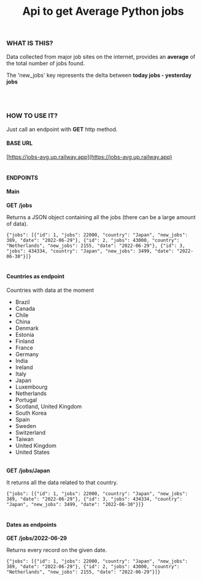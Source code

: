 <body>
<header>
<h1>
Api to get Average Python jobs
</h1>
</header>
<section>
<div>
<h3>WHAT IS THIS?</h3>
<p>Data collected from major job sites on the internet, provides an <strong>average</strong> of the total number of jobs found.</p>
<p>The 'new_jobs' key represents the delta between <strong>today jobs - yesterday jobs</strong></p>
<br>
<br>
<h3>HOW TO USE IT?</h3>
<p>Just call an endpoint with <b>GET</b> http method.</p>
<h4>BASE URL</h4>
  
  [https://jobs-avg.up.railway.app](https://jobs-avg.up.railway.app)
<br/>
<br/>
<h4>ENDPOINTS</h4>
<h4>Main</h4>
<b>GET</b>
<b>/jobs</b>
<p>Returns a JSON object containing all the jobs (there can be a large amount of data).</p>
<div>
<code>{"jobs": [{"id": 1, "jobs": 22000, "country": "Japan", "new_jobs": 389, "date": "2022-06-29"}, {"id": 2, "jobs": 43000, "country": "Netherlands", "new_jobs": 2155, "date": "2022-06-29"}, {"id": 3, "jobs": 434334, "country": "Japan", "new_jobs": 3499, "date": "2022-06-30"}]}</code>
</div>
<br>
<h4>Countries as endpoint</h4>
<p>Countries with data at the moment</p>
<ul>
<li>Brazil</li>
<li>Canada</li>
<li>Chile</li>
<li>China</li>
<li>Denmark</li>
<li>Estonia</li>
<li>Finland</li>
<li>France</li>
<li>Germany</li>
<li>India</li>
<li>Ireland</li>
<li>Italy</li>
<li>Japan</li>
<li>Luxembourg</li>
<li>Netherlands</li>
<li>Portugal</li>
<li>Scotland, United Kingdom</li>
<li>South Korea</li>
<li>Spain</li>
<li>Sweden</li>
<li>Switzerland</li>
<li>Taiwan</li>
<li>United Kingdom</li>
<li>United States</li>
</ul>
<br>
<b>GET</b>
<b>/jobs/Japan</b><br>
<p>It returns all the data related to that country.</p>
<div>
<code>{"jobs": [{"id": 1, "jobs": 22000, "country": "Japan", "new_jobs": 389, "date": "2022-06-29"}, {"id": 3, "jobs": 434334, "country": "Japan", "new_jobs": 3499, "date": "2022-06-30"}]}</code>
</div>
<br>
<h4>Dates as endpoints</h4>
<b>GET</b>
<b>/jobs/2022-06-29</b><br>
<p>Returns every record on the given date.</p>
<div>
<code>{"jobs": [{"id": 1, "jobs": 22000, "country": "Japan", "new_jobs": 389, "date": "2022-06-29"}, {"id": 2, "jobs": 43000, "country": "Netherlands", "new_jobs": 2155, "date": "2022-06-29"}]}</code>
</div>
</div>
</section>
</body>
